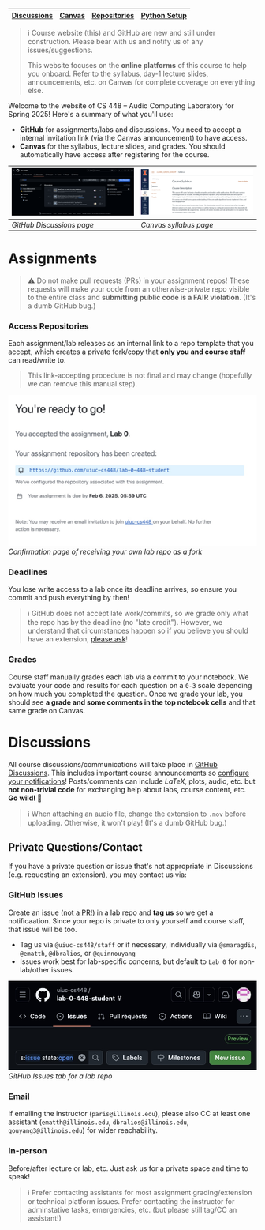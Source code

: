 | [Discussions](https://github.com/orgs/uiuc-cs448/discussions) | [Canvas](https://canvas.illinois.edu/courses/52926) | [Repositories](https://github.com/orgs/uiuc-cs448/repositories) | [Python Setup](https://uiuc-cs448.github.io/python) |
| ------------------------------------------------------------- | --------------------------------------------------- | --------------------------------------------------------------- | --------------------------------------------------- |

> ℹ️ Course website (this) and GitHub are new and still under construction. Please bear with us and notify us of any issues/suggestions.
>
> This website focuses on the **online platforms** of this course to help you onboard. Refer to the syllabus, day-1 lecture slides, announcements, etc. on Canvas for complete coverage on everything else.

Welcome to the website of CS 448 – Audio Computing Laboratory for Spring 2025! Here's a summary of what you'll use:

- **GitHub** for assignments/labs and discussions. You need to accept a internal invitation link (via the Canvas announcement) to have access.
- **Canvas** for the syllabus, lecture slides, and grades. You should automatically have access after registering for the course.

| ![](images/discussions.png) | ![](images/canvas.png) |
| --------------------------- | ---------------------- |
| _GitHub Discussions page_   | _Canvas syllabus page_ |

# Assignments

> ⚠️ Do not make pull requests (PRs) in your assignment repos! These requests will make your code from an otherwise-private repo visible to the entire class and **submitting public code is a FAIR violation**. (It's a dumb GitHub bug.)

### Access Repositories

Each assignment/lab releases as an internal link to a repo template that you accept, which creates a private fork/copy that **only you and course staff** can read/write to.

> This link-accepting procedure is not final and may change (hopefully we can remove this manual step).

![](images/accepted.png)
_Confirmation page of receiving your own lab repo as a fork_

### Deadlines

You lose write access to a lab once its deadline arrives, so ensure you commit and push everything by then!

> ℹ️ GitHub does not accept late work/commits, so we grade only what the repo has by the deadline (no "late credit"). However, we understand that circumstances happen so if you believe you should have an extension, [please ask](https://uiuc-cs448.github.io/#private-questionscontact)!

### Grades

Course staff manually grades each lab via a commit to your notebook. We evaluate your code and results for each question on a `0-3` scale depending on how much you completed the question. Once we grade your lab, you should see **a grade and some comments in the top notebook cells** and that same grade on Canvas.

# Discussions

All course discussions/communications will take place in [GitHub Discussions](https://github.com/orgs/uiuc-cs448/discussions). This includes important course announcements so [configure your notifications](https://docs.github.com/en/account-and-profile/managing-subscriptions-and-notifications-on-github/setting-up-notifications/configuring-notifications#about-custom-notifications)! Posts/comments can include $LaTeX$, plots, audio, etc. but **not non-trivial code** for exchanging help about labs, course content, etc. **Go wild! 🎉**

> ℹ️ When attaching an audio file, change the extension to `.mov` before uploading. Otherwise, it won't play! (It's a dumb GitHub bug.)

## Private Questions/Contact

If you have a private question or issue that's not appropriate in Discussions (e.g. requesting an extension), you may contact us via:

### GitHub Issues

Create an issue ([not a PR!](https://uiuc-cs448.github.io/#Assignments)) in a lab repo and **tag us** so we get a notificaation. Since your repo is private to only yourself and course staff, that issue will be too.

- Tag us via `@uiuc-cs448/staff` or if necessary, individually via `@smaragdis`, `@ematth`, `@dbralios`, or `@quinnouyang`
- Issues work best for lab-specific concerns, but default to `Lab 0` for non-lab/other issues.

![](images/issues.png)
_GitHub Issues tab for a lab repo_

### Email

If emailing the instructor (`paris@illinois.edu`), please also CC at least one assistant (`ematth@illinois.edu`, `dbralios@illinois.edu`, `qouyang3@illinois.edu`) for wider reachability.

### In-person

Before/after lecture or lab, etc. Just ask us for a private space and time to speak!

> ℹ️ Prefer contacting assistants for most assignment grading/extension or technical platform issues. Prefer contacting the instructor for adminstative tasks, emergencies, etc. (but please still tag/CC an assistant!)

